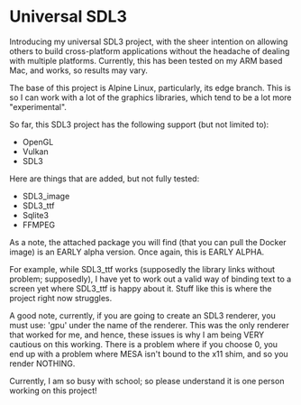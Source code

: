 # Universal SDL3

Introducing my universal SDL3 project, with the sheer intention on allowing others to build cross-platform applications without the headache of dealing with multiple platforms. Currently, this has been tested on my ARM based Mac, and works, so results may vary.

The base of this project is Alpine Linux, particularly, its edge branch. This is so I can work with a lot of the graphics libraries, which tend to be a lot more "experimental".

So far, this SDL3 project has the following support (but not limited to):
- OpenGL
- Vulkan
- SDL3

Here are things that are added, but not fully tested:
- SDL3_image
- SDL3_ttf
- Sqlite3 
- FFMPEG

As a note, the attached package you will find (that you can pull the Docker image) is an EARLY alpha version. Once again, this is EARLY ALPHA. 

For example, while SDL3_ttf works (supposedly the library links without problem; supposedly), I have yet to work out a valid way of binding text to a screen yet where SDL3_ttf is happy about it. Stuff like this is where the project right now struggles.

A good note, currently, if you are going to create an SDL3 renderer, you must use: 'gpu' under the name of the renderer. This was the only renderer that worked for me, and hence, these issues is why I am being VERY cautious on this working. There is a problem where if you choose 0, you end up with a problem where MESA isn't bound to the x11 shim, and so you render NOTHING.

Currently, I am so busy with school; so please understand it is one person working on this project!
